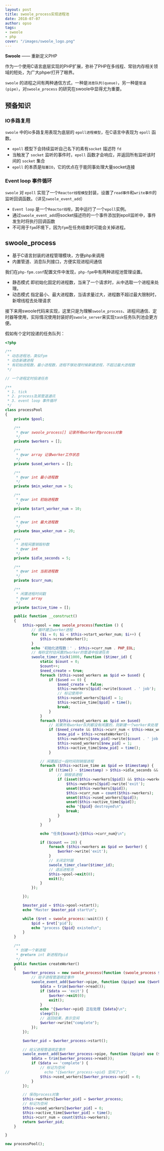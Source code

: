 ```yaml
---
layout: post
title: swoole_process实现进程池
date: 2018-07-07
author: opso
tags:
- swoole
- php
cover: "/images/swoole_logo.png"
---
```


**Swoole** —— 重新定义PHP

作为一个使用C语言底层实现的PHP扩展，弥补了PHP在多线程、常驻内存相关领域的短处，为广大phper打开了眼界。

`swoole` 的进程之间有两种通信方式，一种是`消息队列(queue)`，另一种是`管道(pipe)`，对`swoole_process` 的研究在swoole中显得尤为重要。

<!--more-->

## 预备知识

### IO多路复用

`swoole` 中的io多路复用表现为底层的 `epoll进程模型`，在C语言中表现为 `epoll` 函数。

- `epoll` 模型下会持续监听自己名下的素有`socket` 描述符 `fd`
- 当触发了 `socket` 监听的事件时，`epoll` 函数才会响应，并返回所有监听该时间的 `socket` 集合
- `epoll` 的本质是`阻塞IO`，它的优点在于能同事处理大量socket连接

### Event loop 事件循环

`swoole` 对 `epoll` 实现了一个`Reactor线程模型`封装，设置了`read事件`和`write事件`的监听回调函数。（详见`swoole_event_add`）
- `Event loop` 是一个`Reactor线程`，其中运行了一个`epoll`实例。
- 通过`swoole_event_add`将socket描述符的一个事件添加到epoll监听中，事件发生时将执行回调函数
- 不可用于`fpm`环境下，因为`fpm`在任务结束时可能会关掉进程。

## swoole_process

- 基于C语言封装的进程管理模块，方便php来调用
- 内置管道、消息队列接口，方便实现进程间通信

我们在`php-fpm.conf`配置文件中发现，`php-fpm`中有两种进程池管理设置。

- 静态模式 即初始化固定的进程数，当来了一个请求时，从中选取一个进程来处理。
- 动态模式 指定最小、最大进程数，当请求量过大，进程数不超过最大限制时，新增线程去处理请求

接下来用swoole代码来实现，这里只是为理解`swoole_process`、进程间通信、定时器等使用，实际情况使用封装好的`swoole_server`来实现`task`任务队列池会更方便。

假如有个定时投递的任务队列：

```php
<?php

/**
 * 动态进程池，类似fpm
 * 动态新建进程
 * 有初始进程数，最小进程数，进程不够处理时候新建进程，不超过最大进程数
 */

// 一个进程定时投递任务

/**
 * 1. tick
 * 2. process及其管道通讯
 * 3. event loop 事件循环
 */
class processPool
{
    private $pool;

    /**
     * @var swoole_process[] 记录所有worker的process对象
     */
    private $workers = [];

    /**
     * @var array 记录worker工作状态
     */
    private $used_workers = [];

    /**
     * @var int 最小进程数
     */
    private $min_woker_num = 5;

    /**
     * @var int 初始进程数
     */
    private $start_worker_num = 10;

    /**
     * @var int 最大进程数
     */
    private $max_woker_num = 20;

    /**
     * 进程闲置销毁秒数
     * @var int
     */
    private $idle_seconds = 5;

    /**
     * @var int 当前进程数
     */
    private $curr_num;

    /**
     * 闲置进程时间戳
     * @var array
     */
    private $active_time = [];

    public function __construct()
    {
        $this->pool = new swoole_process(function () {
            // 循环建立worker进程
            for ($i = 0; $i < $this->start_worker_num; $i++) {
                $this->createWorker();
            }
            echo '初始化进程数：' . $this->curr_num . PHP_EOL;
            // 每秒定时往闲置的worker的管道中投递任务
            swoole_timer_tick(1000, function ($timer_id) {
                static $count = 0;
                $count++;
                $need_create = true;
                foreach ($this->used_workers as $pid => $used) {
                    if ($used == 0) {
                        $need_create = false;
                        $this->workers[$pid]->write($count . ' job');
                        // 标记使用中
                        $this->used_workers[$pid] = 1;
                        $this->active_time[$pid] = time();
                        break;
                    }
                }
                foreach ($this->used_workers as $pid => $used)
                    // 如果所有worker队列都没有闲置的，则新建一个worker来处理
                    if ($need_create && $this->curr_num < $this->max_woker_num) {
                        $new_pid = $this->createWorker();
                        $this->workers[$new_pid]->write($count . ' job');
                        $this->used_workers[$new_pid] = 1;
                        $this->active_time[$new_pid] = time();
                    }

                // 闲置超过一段时间则销毁进程
                foreach ($this->active_time as $pid => $timestamp) {
                    if ((time() - $timestamp) > $this->idle_seconds && $this->curr_num > $this->min_woker_num) {
                        // 销毁该进程
                        if (isset($this->workers[$pid]) && $this->workers[$pid] instanceof swoole_process) {
                            $this->workers[$pid]->write('exit');
                            unset($this->workers[$pid]);
                            $this->curr_num = count($this->workers);
                            unset($this->used_workers[$pid]);
                            unset($this->active_time[$pid]);
                            echo "{$pid} destroyed\n";
                            break;
                        }
                    }
                }

                echo "任务{$count}/{$this->curr_num}\n";

                if ($count == 20) {
                    foreach ($this->workers as $pid => $worker) {
                        $worker->write('exit');
                    }
                    // 关闭定时器
                    swoole_timer_clear($timer_id);
                    // 退出进程池
                    $this->pool->exit(0);
                    exit();
                }
            });

        });

        $master_pid = $this->pool->start();
        echo "Master $master_pid start\n";

        while ($ret = swoole_process::wait()) {
            $pid = $ret['pid'];
            echo "process {$pid} existed\n";
        }
    }

    /**
     * 创建一个新进程
     * @return int 新进程的pid
     */
    public function createWorker()
    {
        $worker_process = new swoole_process(function (swoole_process $worker) {
            // 给子进程管道绑定事件
            swoole_event_add($worker->pipe, function ($pipe) use ($worker) {
                $data = trim($worker->read());
                if ($data == 'exit') {
                    $worker->exit(0);
                    exit();
                }
                echo "{$worker->pid} 正在处理 {$data}\n";
                sleep(5);
                // 返回结果，表示空闲
                $worker->write("complete");
            });
        });

        $worker_pid = $worker_process->start();

        // 给父进程管道绑定事件
        swoole_event_add($worker_process->pipe, function ($pipe) use ($worker_process) {
            $data = trim($worker_process->read());
            if ($data == 'complete') {
                // 标记为空闲
//                echo "{$worker_process->pid} 空闲了\n";
                $this->used_workers[$worker_process->pid] = 0;
            }
        });

        // 保存process对象
        $this->workers[$worker_pid] = $worker_process;
        // 标记为空闲
        $this->used_workers[$worker_pid] = 0;
        $this->active_time[$worker_pid] = time();
        $this->curr_num = count($this->workers);
        return $worker_pid;
    }

}

new processPool();
```